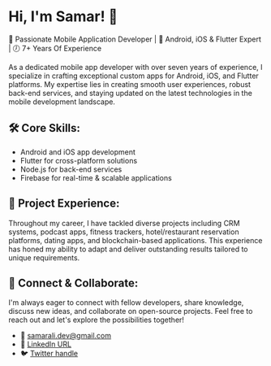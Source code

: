 # Hi, I'm Samar! :wave: 
:iphone: Passionate Mobile Application Developer | :robot: Android, iOS & Flutter Expert | :clock7: 7+ Years Of Experience

As a dedicated mobile app developer with over seven years of experience, I specialize in crafting exceptional custom apps for Android, iOS, and Flutter platforms. My expertise lies in creating smooth user experiences, robust back-end services, and staying updated on the latest technologies in the mobile development landscape.

## :hammer_and_wrench: Core Skills:
- Android and iOS app development
- Flutter for cross-platform solutions
- Node.js for back-end services
- Firebase for real-time & scalable applications

## :rocket: Project Experience:
Throughout my career, I have tackled diverse projects including CRM systems, podcast apps, fitness trackers, hotel/restaurant reservation platforms, dating apps, and blockchain-based applications. This experience has honed my ability to adapt and deliver outstanding results tailored to unique requirements.

## :handshake: Connect & Collaborate:
I'm always eager to connect with fellow developers, share knowledge, discuss new ideas, and collaborate on open-source projects. Feel free to reach out and let's explore the possibilities together!

- :email: samarali.dev@gmail.com
- :briefcase: [LinkedIn URL](https://www.linkedin.com/in/sammieb1/)
- :bird: [Twitter handle](https://twitter.com/SamarAliDev)
